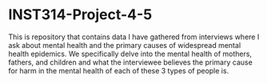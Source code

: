 # INST314-Project-4-5
This is repository that contains data I have gathered from interviews where I ask about mental health and the primary causes of widespread mental health epidemics. We specifically delve into the mental health of mothers, fathers, and children and what the interviewee believes the primary cause for harm in the mental health of each of these 3 types of people is.
